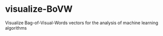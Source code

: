 visualize-BoVW
==============

Visualize Bag-of-Visual-Words vectors for the analysis of machine learning algorithms
